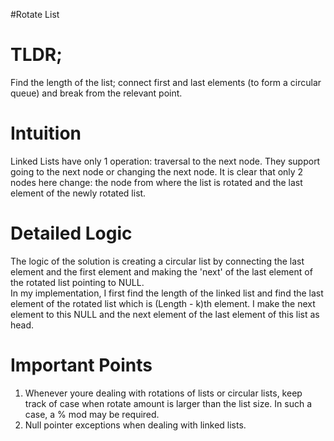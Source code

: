 #Rotate List

<h1>TLDR;</h1>

Find the length of the list; connect first and last elements (to form a circular queue) and break from the relevant point.

<h1>Intuition</h1>

Linked Lists have only 1 operation: traversal to the next node. They support going to the next node or changing the next node. It is clear that only 2 nodes here change: the node from where the list is rotated and the last element of the newly rotated list.

<h1>Detailed Logic</h1>

The logic of the solution is creating a circular list by connecting the last element and the first element and making the 'next' of the last element of the rotated list pointing to NULL.
</br>
In my implementation, I first find the length of the linked list and find the last element of the rotated list which is (Length - k)th element. I make the next element to this NULL and the next element of the last element of this list as head.

<h1>Important Points</h1>

<ol>
<li>Whenever youre dealing with rotations of lists or circular lists, keep track of case when rotate amount is larger than the list size. In such a case, a % mod may be required.</li>
<li>Null pointer exceptions when dealing with linked lists.</li>
</ol>
